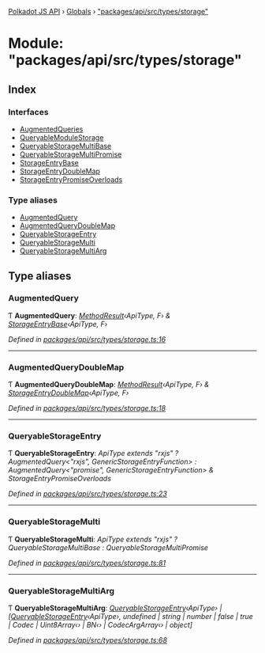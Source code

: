 [Polkadot JS API](../README.md) › [Globals](../globals.md) › ["packages/api/src/types/storage"](_packages_api_src_types_storage_.md)

# Module: "packages/api/src/types/storage"

## Index

### Interfaces

* [AugmentedQueries](../interfaces/_packages_api_src_types_storage_.augmentedqueries.md)
* [QueryableModuleStorage](../interfaces/_packages_api_src_types_storage_.queryablemodulestorage.md)
* [QueryableStorageMultiBase](../interfaces/_packages_api_src_types_storage_.queryablestoragemultibase.md)
* [QueryableStorageMultiPromise](../interfaces/_packages_api_src_types_storage_.queryablestoragemultipromise.md)
* [StorageEntryBase](../interfaces/_packages_api_src_types_storage_.storageentrybase.md)
* [StorageEntryDoubleMap](../interfaces/_packages_api_src_types_storage_.storageentrydoublemap.md)
* [StorageEntryPromiseOverloads](../interfaces/_packages_api_src_types_storage_.storageentrypromiseoverloads.md)

### Type aliases

* [AugmentedQuery](_packages_api_src_types_storage_.md#augmentedquery)
* [AugmentedQueryDoubleMap](_packages_api_src_types_storage_.md#augmentedquerydoublemap)
* [QueryableStorageEntry](_packages_api_src_types_storage_.md#queryablestorageentry)
* [QueryableStorageMulti](_packages_api_src_types_storage_.md#queryablestoragemulti)
* [QueryableStorageMultiArg](_packages_api_src_types_storage_.md#queryablestoragemultiarg)

## Type aliases

###  AugmentedQuery

Ƭ **AugmentedQuery**: *[MethodResult](_packages_api_src_types_base_.md#methodresult)‹ApiType, F› & [StorageEntryBase](../interfaces/_packages_api_src_types_storage_.storageentrybase.md)‹ApiType, F›*

*Defined in [packages/api/src/types/storage.ts:16](https://github.com/polkadot-js/api/blob/e7669c2b0/packages/api/src/types/storage.ts#L16)*

___

###  AugmentedQueryDoubleMap

Ƭ **AugmentedQueryDoubleMap**: *[MethodResult](_packages_api_src_types_base_.md#methodresult)‹ApiType, F› & [StorageEntryDoubleMap](../interfaces/_packages_api_src_types_storage_.storageentrydoublemap.md)‹ApiType, F›*

*Defined in [packages/api/src/types/storage.ts:18](https://github.com/polkadot-js/api/blob/e7669c2b0/packages/api/src/types/storage.ts#L18)*

___

###  QueryableStorageEntry

Ƭ **QueryableStorageEntry**: *ApiType extends "rxjs" ? AugmentedQuery<"rxjs", GenericStorageEntryFunction> : AugmentedQuery<"promise", GenericStorageEntryFunction> & StorageEntryPromiseOverloads*

*Defined in [packages/api/src/types/storage.ts:23](https://github.com/polkadot-js/api/blob/e7669c2b0/packages/api/src/types/storage.ts#L23)*

___

###  QueryableStorageMulti

Ƭ **QueryableStorageMulti**: *ApiType extends "rxjs" ? QueryableStorageMultiBase<ApiType> : QueryableStorageMultiPromise<ApiType>*

*Defined in [packages/api/src/types/storage.ts:81](https://github.com/polkadot-js/api/blob/e7669c2b0/packages/api/src/types/storage.ts#L81)*

___

###  QueryableStorageMultiArg

Ƭ **QueryableStorageMultiArg**: *[QueryableStorageEntry](_packages_api_src_types_storage_.md#queryablestorageentry)‹ApiType› | [[QueryableStorageEntry](_packages_api_src_types_storage_.md#queryablestorageentry)‹ApiType›, undefined | string | number | false | true | Codec | Uint8Array‹› | BN‹› | CodecArgArray‹› | object]*

*Defined in [packages/api/src/types/storage.ts:68](https://github.com/polkadot-js/api/blob/e7669c2b0/packages/api/src/types/storage.ts#L68)*
